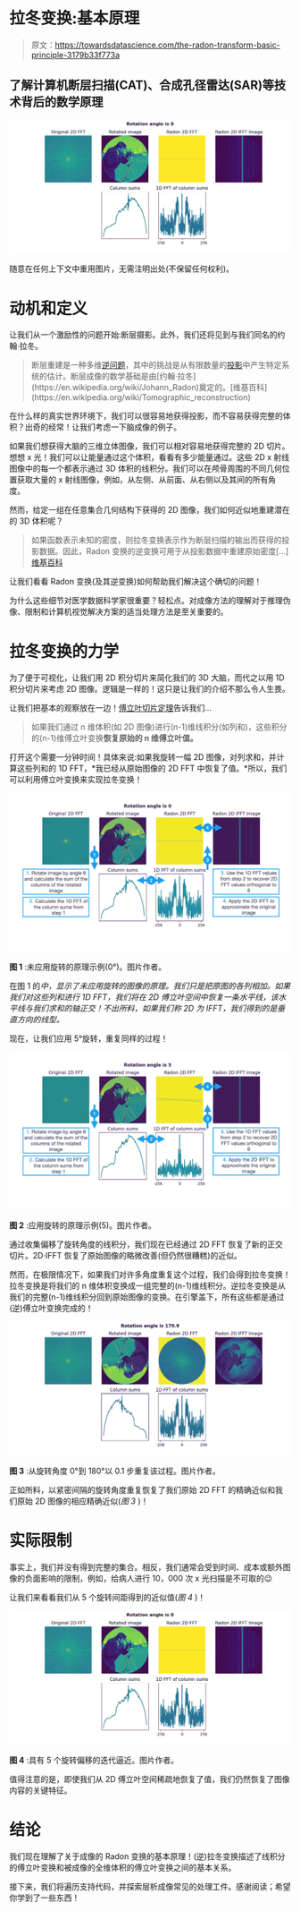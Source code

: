 # 拉冬变换:基本原理

> 原文：<https://towardsdatascience.com/the-radon-transform-basic-principle-3179b33f773a>

## 了解计算机断层扫描(CAT)、合成孔径雷达(SAR)等技术背后的数学原理

![](img/ac9dfbd0e188fdcbd27cb41cb43b6fde.png)

随意在任何上下文中重用图片，无需注明出处(不保留任何权利)。

# 动机和定义

让我们从一个激励性的问题开始:断层摄影。此外，我们还将见到与我们同名的约翰·拉冬。

> 断层重建是一种多维[逆问题](https://en.wikipedia.org/wiki/Inverse_problem)，其中的挑战是从有限数量的[投影](https://en.wikipedia.org/wiki/Projection_(linear_algebra))中产生特定系统的估计。断层成像的数学基础是由[约翰·拉冬](https://en.wikipedia.org/wiki/Johann_Radon)奠定的。[维基百科](https://en.wikipedia.org/wiki/Tomographic_reconstruction)

在什么样的真实世界环境下，我们可以很容易地获得投影，而不容易获得完整的体积？出奇的经常！让我们考虑一下脑成像的例子。

如果我们想获得大脑的三维立体图像，我们可以相对容易地获得完整的 2D 切片。想想 x 光！我们可以让能量通过这个体积，看看有多少能量通过。这些 2D x 射线图像中的每一个都表示通过 3D 体积的线积分。我们可以在颅骨周围的不同几何位置获取大量的 x 射线图像，例如，从左侧、从前面、从右侧以及其间的所有角度。

然而，给定一组在任意集合几何结构下获得的 2D 图像，我们如何近似地重建潜在的 3D 体积呢？

> 如果函数表示未知的密度，则拉冬变换表示作为断层扫描的输出而获得的投影数据。因此，Radon 变换的逆变换可用于从投影数据中重建原始密度[…] [维基百科](https://en.wikipedia.org/wiki/Radon_transform)

让我们看看 Radon 变换(及其逆变换)如何帮助我们解决这个确切的问题！

为什么这些细节对医学数据科学家很重要？轻松点。对成像方法的理解对于推理伪像、限制和计算机视觉解决方案的适当处理方法是至关重要的。

# 拉冬变换的力学

为了便于可视化，让我们用 2D 积分切片来简化我们的 3D 大脑，而代之以用 1D 积分切片来考虑 2D 图像。逻辑是一样的！这只是让我们的介绍不那么令人生畏。

让我们把基本的观察放在一边！[傅立叶切片定理](https://en.wikipedia.org/wiki/Projection-slice_theorem)告诉我们…

> 如果我们通过 n 维体积(如 2D 图像)进行(n-1)维线积分(如列和)，这些积分的(n-1)维傅立叶变换**恢复原始的 n 维傅立叶值。**

打开这个需要一分钟时间！具体来说:如果我旋转一幅 2D 图像，对列求和，并计算这些列和的 1D FFT，*我已经从原始图像的 2D FFT 中恢复了值。*所以，我们可以利用傅立叶变换来实现拉冬变换！

![](img/d35c51fecabb2c20cb44feb3718bc6b3.png)

**图 1** :未应用旋转的原理示例(0°)。图片作者。

在图 1 的*中，显示了未应用旋转的图像的原理。我们只是把原图的各列相加。如果我们对这些列和进行 1D FFT，我们将在 2D 傅立叶空间中恢复一条水平线，该水平线与我们求和的轴正交！不出所料，如果我们称 2D 为 IFFT，我们得到的是垂直方向的线型。*

现在，让我们应用 5°旋转，重复同样的过程！

![](img/358bba7cc3cc7d9a43f25382a6c4edf7.png)

**图 2** :应用旋转的原理示例(5)。图片作者。

通过收集偏移了旋转角度的线积分，我们现在已经通过 2D FFT 恢复了新的正交切片。2D·IFFT 恢复了原始图像的略微改善(但仍然很糟糕)的近似。

然而，在极限情况下，如果我们对许多角度重复这个过程，我们会得到拉冬变换！拉冬变换是将我们的 n 维体积变换成一组完整的(n-1)维线积分。逆拉冬变换是从我们的完整(n-1)维线积分回到原始图像的变换。在引擎盖下，所有这些都是通过(逆)傅立叶变换完成的！

![](img/c1a85b5a3fdc4a4747beaf46a97b39dd.png)

**图 3** :从旋转角度 0°到 180°以 0.1 步重复该过程。图片作者。

正如所料，以紧密间隔的旋转角度重复恢复了我们原始 2D FFT 的精确近似和我们原始 2D 图像的相应精确近似(*图 3* )！

# 实际限制

事实上，我们并没有得到完整的集合。相反，我们通常会受到时间、成本或额外图像的负面影响的限制，例如，给病人进行 10，000 次 x 光扫描是不可取的😉

让我们来看看我们从 5 个旋转间距得到的近似值(*图 4* )！

![](img/ac9dfbd0e188fdcbd27cb41cb43b6fde.png)

**图 4** :具有 5 个旋转偏移的迭代逼近。图片作者。

值得注意的是，即使我们从 2D 傅立叶空间稀疏地恢复了值，我们仍然恢复了图像内容的关键特征。

# 结论

我们现在理解了关于成像的 Radon 变换的基本原理！(逆)拉冬变换描述了线积分的傅立叶变换和被成像的全维体积的傅立叶变换之间的基本关系。

接下来，我们将遍历支持代码，并探索层析成像常见的处理工件。感谢阅读；希望你学到了一些东西！